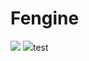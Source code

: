 # Fengine
![](https://makegames.today/gry/fengine.png)
![](https://stockhead.com.au/wp-content/uploads/2019/01/Phoenix.jpg)test